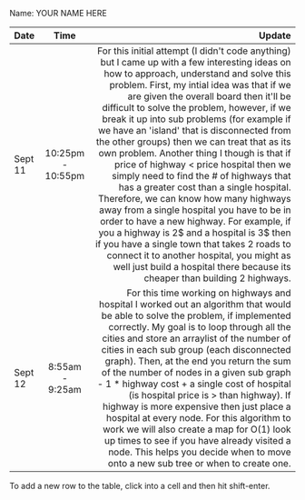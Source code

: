 Name: YOUR NAME HERE

| Date    |       Time        |                                                                                                                                                                                                                                                                                                                                                                                                                                                                                                                                                                                                                                                                                                                                                                                                                                                                                                                                                                     Update |
|:--------|:-----------------:|---------------------------------------------------------------------------------------------------------------------------------------------------------------------------------------------------------------------------------------------------------------------------------------------------------------------------------------------------------------------------------------------------------------------------------------------------------------------------------------------------------------------------------------------------------------------------------------------------------------------------------------------------------------------------------------------------------------------------------------------------------------------------------------------------------------------------------------------------------------------------------------------------------------------------------------------------------------------------:|
| Sept 11 | 10:25pm - 10:55pm | For this initial attempt (I didn't code anything) but I came up with a few interesting ideas on how to approach, understand and solve this problem. First, my intial idea was that if we are given the overall board then it'll be difficult to solve the problem, however, if we break it up into sub problems (for example if we have an 'island' that is disconnected from the other groups) then we can treat that as its own problem. Another thing I though is that if price of highway < price hospital then we simply need to find the # of highways that has a greater cost than a single hospital. Therefore, we can know how many highways away from a single hospital you have to be in order to have a new highway. For example, if you a highway is 2$ and a hospital is 3$ then if you have a single town that takes 2 roads to connect it to another hospital, you might as well just build a hospital there because its cheaper than building 2 highways. |
| Sept 12 |  8:55am - 9:25am  |                                                                                                                                                                                                                                        For this time working on highways and hospital I worked out an algorithm that would be able to solve the problem, if implemented correctly. My goal is to loop through all the cities and store an arraylist of the number of cities in each sub group (each disconnected graph). Then, at the end you return the sum of the number of nodes in a given sub graph - 1 * highway cost + a single cost of hospital (is hospital price is > than highway). If highway is more expensive then just place a hospital at every node. For this algorithm to work we will also create a map for O(1) look up times to see if you have already visited a node. This helps you decide when to move onto a new sub tree or when to create one. |


To add a new row to the table, click into a cell and then hit shift-enter.
